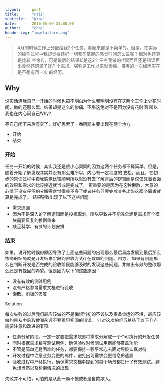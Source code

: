 ```yaml
---
layout:     post
title:      "Fail"
subtitle:   "Wrok"
date:       2016-05-09 23:00:00
author:     "chne"
header-img: "img/failure.png"
---
```

> 4月的时候工作上分配给我2个任务，看起来都是不简单的。但是，在实际的操作过程中我却觉得还好一切都在掌握的感觉时间怎么说呢？相对也还算是比较
空余的，可是最后的结果却是这2个任务我做的很累而且还是错误百出竟然还遗漏了好几个需求。堪称是工作以来就惨痛、蛋疼的一次经历实在是不想有再一次
的经历。


## Why

说实话连我自己一开始的时候也搞不明白为什么我明明没有在这两个工作上少花时间，做的还那么累。结果却是这么的惨痛、不堪这绝对不是因为没有花时间
所以我也在内心问自己Why?


等自己闲下来后有空了，好好思索了一番问题主要出现在两个地方:

+ 开始
+ 结束

### 开始
任务一开始的时候，其实我还是很小心翼翼的因为这两个任务都不算简单。但是，随着开始了解发现其实并没有那么难所以，内心有一定程度的
放松。而且，在初步的常识过程中自我感觉比较顺利所以就没有去了解背后的逻辑而是仅仅凭着表面的效果和需求的比较接近就当成是完成了。
更重要的是因为在这种懒散、大意的心情下没有仔细的分解需求觉得差不多了或者任务只要完成某些功能这两个需求就算是完成了。
结果导致出现了以下这些问题:
+ 需求遗漏
+ 因为不是深入的了解逻辑而是投机取消，所以导致并不能完全满足需求有个模块需要反复的推倒重来
+ 缺乏科学、有效的计划安排

### 结束
如果，说开始时候的原因导致了上面这些问题的出现那么最后局势发展到最后那么惨痛的结局就是开发结束阶段的验收方式存在致命的问题。因为，
如果有问题那么在判断开发是否完成的验收阶段能够及时的发现这些问题，并做出有效的整改那么还是有挽回的希望。但是因为以下的这些原因：

+ 没有有效的测试用例
+ 没有严格参考需求文档进行验收
+ 懒散、消极的态度

Solution

每次失败的过后我们最应该做的不是悔恨当初的不该以及责备命运的不堪，最应该做的是从中吸取教训永远不要再犯相同的错误。
针对这次的经历总结了以下几点需要注意和改进的事项:

+ 任务分解阶段，一定一定要把需求吃透将需求分解成一个个可执行的开发任务
+ 同时根据需求编写测试用例，确保验收时候测试用例能够覆盖功能
+ 不管是简单还是困难的任务，都要保持一颗平常心去面对积极认真对待
+ 开发过程中注意业务变更的邮件，避免出现需求变更信息的遗漏
+ 验收过程中严格执行，确保需求文档中提到的每个场景都进行了有效测试。避免想当然以及偷懒情况的出现


失败并不可怕，可怕的是从此一蹶不振或者是自欺欺人。


